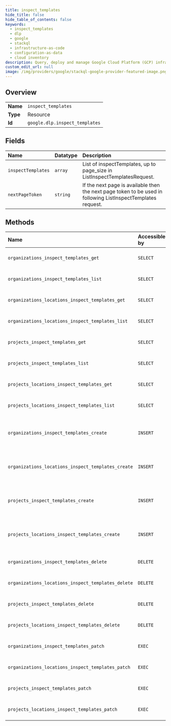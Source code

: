 ```yaml
---
title: inspect_templates
hide_title: false
hide_table_of_contents: false
keywords:
  - inspect_templates
  - dlp
  - google    
  - stackql
  - infrastructure-as-code
  - configuration-as-data
  - cloud inventory
description: Query, deploy and manage Google Cloud Platform (GCP) infrastructure and resources using SQL
custom_edit_url: null
image: /img/providers/google/stackql-google-provider-featured-image.png
---
```

  
    

## Overview
<table><tbody>
<tr><td><b>Name</b></td><td><code>inspect_templates</code></td></tr>
<tr><td><b>Type</b></td><td>Resource</td></tr>
<tr><td><b>Id</b></td><td><code>google.dlp.inspect_templates</code></td></tr>
</tbody></table>

## Fields
| Name | Datatype | Description |
|:-----|:---------|:------------|
| `inspectTemplates` | `array` | List of inspectTemplates, up to page_size in ListInspectTemplatesRequest. |
| `nextPageToken` | `string` | If the next page is available then the next page token to be used in following ListInspectTemplates request. |
## Methods
| Name | Accessible by | Required Params | Description |
|:-----|:--------------|:----------------|:------------|
| `organizations_inspect_templates_get` | `SELECT` | `inspectTemplatesId, organizationsId` | Gets an InspectTemplate. See https://cloud.google.com/dlp/docs/creating-templates to learn more. |
| `organizations_inspect_templates_list` | `SELECT` | `organizationsId` | Lists InspectTemplates. See https://cloud.google.com/dlp/docs/creating-templates to learn more. |
| `organizations_locations_inspect_templates_get` | `SELECT` | `inspectTemplatesId, locationsId, organizationsId` | Gets an InspectTemplate. See https://cloud.google.com/dlp/docs/creating-templates to learn more. |
| `organizations_locations_inspect_templates_list` | `SELECT` | `locationsId, organizationsId` | Lists InspectTemplates. See https://cloud.google.com/dlp/docs/creating-templates to learn more. |
| `projects_inspect_templates_get` | `SELECT` | `inspectTemplatesId, projectsId` | Gets an InspectTemplate. See https://cloud.google.com/dlp/docs/creating-templates to learn more. |
| `projects_inspect_templates_list` | `SELECT` | `projectsId` | Lists InspectTemplates. See https://cloud.google.com/dlp/docs/creating-templates to learn more. |
| `projects_locations_inspect_templates_get` | `SELECT` | `inspectTemplatesId, locationsId, projectsId` | Gets an InspectTemplate. See https://cloud.google.com/dlp/docs/creating-templates to learn more. |
| `projects_locations_inspect_templates_list` | `SELECT` | `locationsId, projectsId` | Lists InspectTemplates. See https://cloud.google.com/dlp/docs/creating-templates to learn more. |
| `organizations_inspect_templates_create` | `INSERT` | `organizationsId` | Creates an InspectTemplate for reusing frequently used configuration for inspecting content, images, and storage. See https://cloud.google.com/dlp/docs/creating-templates to learn more. |
| `organizations_locations_inspect_templates_create` | `INSERT` | `locationsId, organizationsId` | Creates an InspectTemplate for reusing frequently used configuration for inspecting content, images, and storage. See https://cloud.google.com/dlp/docs/creating-templates to learn more. |
| `projects_inspect_templates_create` | `INSERT` | `projectsId` | Creates an InspectTemplate for reusing frequently used configuration for inspecting content, images, and storage. See https://cloud.google.com/dlp/docs/creating-templates to learn more. |
| `projects_locations_inspect_templates_create` | `INSERT` | `locationsId, projectsId` | Creates an InspectTemplate for reusing frequently used configuration for inspecting content, images, and storage. See https://cloud.google.com/dlp/docs/creating-templates to learn more. |
| `organizations_inspect_templates_delete` | `DELETE` | `inspectTemplatesId, organizationsId` | Deletes an InspectTemplate. See https://cloud.google.com/dlp/docs/creating-templates to learn more. |
| `organizations_locations_inspect_templates_delete` | `DELETE` | `inspectTemplatesId, locationsId, organizationsId` | Deletes an InspectTemplate. See https://cloud.google.com/dlp/docs/creating-templates to learn more. |
| `projects_inspect_templates_delete` | `DELETE` | `inspectTemplatesId, projectsId` | Deletes an InspectTemplate. See https://cloud.google.com/dlp/docs/creating-templates to learn more. |
| `projects_locations_inspect_templates_delete` | `DELETE` | `inspectTemplatesId, locationsId, projectsId` | Deletes an InspectTemplate. See https://cloud.google.com/dlp/docs/creating-templates to learn more. |
| `organizations_inspect_templates_patch` | `EXEC` | `inspectTemplatesId, organizationsId` | Updates the InspectTemplate. See https://cloud.google.com/dlp/docs/creating-templates to learn more. |
| `organizations_locations_inspect_templates_patch` | `EXEC` | `inspectTemplatesId, locationsId, organizationsId` | Updates the InspectTemplate. See https://cloud.google.com/dlp/docs/creating-templates to learn more. |
| `projects_inspect_templates_patch` | `EXEC` | `inspectTemplatesId, projectsId` | Updates the InspectTemplate. See https://cloud.google.com/dlp/docs/creating-templates to learn more. |
| `projects_locations_inspect_templates_patch` | `EXEC` | `inspectTemplatesId, locationsId, projectsId` | Updates the InspectTemplate. See https://cloud.google.com/dlp/docs/creating-templates to learn more. |
